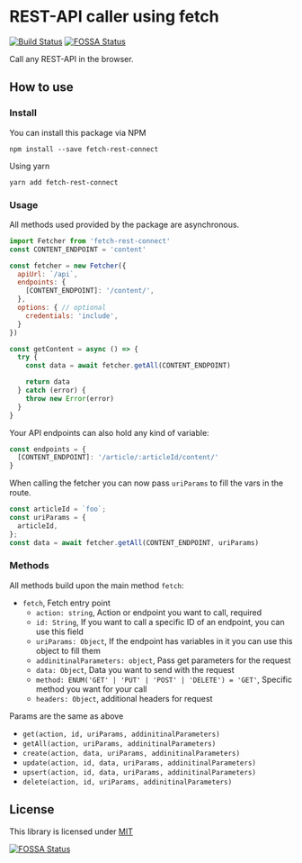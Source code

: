 # REST-API caller using fetch

[![Build Status](https://travis-ci.org/drublic/fetch-rest-connect.svg?branch=master)](https://travis-ci.org/drublic/fetch-rest-connect)
[![FOSSA Status](https://app.fossa.io/api/projects/git%2Bgithub.com%2Fdrublic%2Ffetch-rest-connect.svg?type=shield)](https://app.fossa.io/projects/git%2Bgithub.com%2Fdrublic%2Ffetch-rest-connect?ref=badge_shield)

Call any REST-API in the browser.

## How to use

### Install

You can install this package via NPM

    npm install --save fetch-rest-connect

Using yarn

    yarn add fetch-rest-connect

### Usage

All methods used provided by the package are asynchronous.

```javascript
import Fetcher from 'fetch-rest-connect'
const CONTENT_ENDPOINT = 'content'

const fetcher = new Fetcher({
  apiUrl: `/api`,
  endpoints: {
    [CONTENT_ENDPOINT]: '/content/',
  },
  options: { // optional
    credentials: 'include',
  }
})

const getContent = async () => {
  try {
    const data = await fetcher.getAll(CONTENT_ENDPOINT)

    return data
  } catch (error) {
    throw new Error(error)
  }
}
```

Your API endpoints can also hold any kind of variable:

```javascript
const endpoints = {
  [CONTENT_ENDPOINT]: '/article/:articleId/content/'
}
```

When calling the fetcher you can now pass `uriParams` to fill the vars in the
route.

```javascript
const articleId = `foo`;
const uriParams = {
  articleId,
};
const data = await fetcher.getAll(CONTENT_ENDPOINT, uriParams)
```

### Methods

All methods build upon the main method `fetch`:

* `fetch`, Fetch entry point
  * `action: string`, Action or endpoint you want to call, required
  * `id: String`, If you want to call a specific ID of an endpoint, you can use this field
  * `uriParams: Object`, If the endpoint has variables in it you can use this object to fill them
  * `addinitinalParameters: object`, Pass get parameters for the request
  * `data: Object`, Data you want to send with the request
  * `method: ENUM('GET' | 'PUT' | 'POST' | 'DELETE') = 'GET'`, Specific method you want for your call
  * `headers: Object`, additional headers for request

Params are the same as above

* `get(action, id, uriParams, addinitinalParameters)`
* `getAll(action, uriParams, addinitinalParameters)`
* `create(action, data, uriParams, addinitinalParameters)`
* `update(action, id, data, uriParams, addinitinalParameters)`
* `upsert(action, id, data, uriParams, addinitinalParameters)`
* `delete(action, id, uriParams, addinitinalParameters)`

## License

This library is licensed under [MIT](./LICENSE)

[![FOSSA Status](https://app.fossa.io/api/projects/git%2Bgithub.com%2Fdrublic%2Ffetch-rest-connect.svg?type=large)](https://app.fossa.io/projects/git%2Bgithub.com%2Fdrublic%2Ffetch-rest-connect?ref=badge_large)
